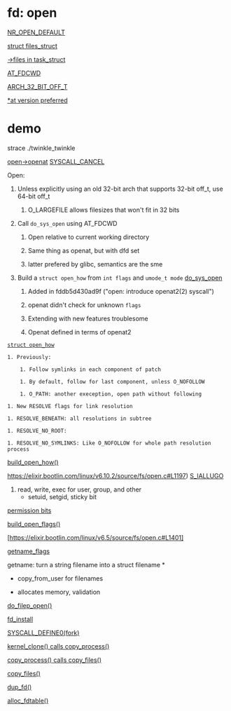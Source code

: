 # fd: open

[NR_OPEN_DEFAULT](https://elixir.bootlin.com/linux/v6.5/source/include/linux/fdtable.h#L24)

[struct files_struct](https://elixir.bootlin.com/linux/v6.5/source/include/linux/fdtable.h#L49)

[->files in task_struct](https://elixir.bootlin.com/linux/v6.5/source/include/linux/sched.h#L21)


[AT_FDCWD](https://elixir.bootlin.com/linux/v6.5/source/include/uapi/linux/fcntl.h#L96)

[ARCH_32_BIT_OFF_T](https://elixir.bootlin.com/linux/v6.5/source/arch/Kconfig#L348)


[*at version preferred](https://elixir.bootlin.com/linux/v6.10/source/include/linux/syscalls.h#L1003)

# demo 

strace ./twinkle_twinkle


[open->openat](https://elixir.bootlin.com/glibc/glibc-2.40.9000/source/sysdeps/unix/sysv/linux/open.c#L31)
[SYSCALL_CANCEL](https://elixir.bootlin.com/glibc/glibc-2.40.9000/source/sysdeps/unix/sysdep.h#L118)

Open:

1. Unless explicitly using an old 32-bit arch that supports 32-bit off_t, use 64-bit off_t

    1. O_LARGEFILE allows filesizes that won't fit in 32 bits

1. Call `do_sys_open` using AT_FDCWD

    1. Open relative to current working directory
    
    1. Same thing as openat, but with dfd set

    1. latter prefered by glibc, semantics are the sme

1. Build a `struct open_how` from `int flags` and `umode_t mode`
[do_sys_open](https://elixir.bootlin.com/linux/v6.5/source/fs/open.c#L1419)

    1. Added in fddb5d430ad9f ("open: introduce openat2(2) syscall")

    1. openat didn't check for unknown `flags`

    1. Extending with new features troublesome

    1. Openat defined in terms of openat2

[`struct open_how`](https://elixir.bootlin.com/linux/v6.5/source/include/uapi/linux/openat2.h#L19)


    1. Previously:
        
        1. Follow symlinks in each component of patch

        1. By default, follow for last component, unless O_NOFOLLOW

        1. O_PATH: another exeception, open path without following

    1. New RESOLVE flags for link resolution

    1. RESOLVE_BENEATH: all resolutions in subtree

    1. RESOLVE_NO_ROOT: 

    1. RESOLVE_NO_SYMLINKS: Like O_NOFOLLOW for whole path resolution process


[build_open_how()](https://elixir.bootlin.com/linux/v6.5/source/fs/open.c#L1191)

https://elixir.bootlin.com/linux/v6.10.2/source/fs/open.c#L1197)
[S_IALLUGO](https://elixir.bootlin.com/linux/v6.5/source/include/linux/stat.h#L10)

1. read, write, exec for user, group, and other
    * setuid, setgid, sticky bit

[permission bits](https://www.gnu.org/software/libc/manual/html_node/Permission-Bits.html)

[build_open_flags()](https://elixir.bootlin.com/linux/v6.5/source/fs/open.c#L1207)


[https://elixir.bootlin.com/linux/v6.5/source/fs/open.c#L1401]

[getname_flags](https://elixir.bootlin.com/linux/v6.5/source/fs/namei.c#L130)

getname: turn a string filename into a struct filename *

* copy_from_user for filenames

* allocates memory, validation


[do_filep_open()](https://elixir.bootlin.com/linux/v6.5/source/fs/namei.c#L3812)

[fd_install](https://elixir.bootlin.com/linux/v6.5/source/fs/file.c#L602)


[SYSCALL_DEFINE0(fork)](https://elixir.bootlin.com/linux/v6.5/source/kernel/fork.c#L2994)

[kernel_clone() calls copy_process()](https://elixir.bootlin.com/linux/v6.5/source/kernel/fork.c#L2912)

[copy_process() calls copy_files()](https://elixir.bootlin.com/linux/v6.5/source/kernel/fork.c#L2492)

[copy_files()](https://elixir.bootlin.com/linux/v6.5/source/kernel/fork.c#L1769)

[dup_fd()](https://elixir.bootlin.com/linux/v6.5/source/fs/file.c#L316)

[alloc_fdtable()](https://elixir.bootlin.com/linux/v6.5/source/fs/file.c#L105)

